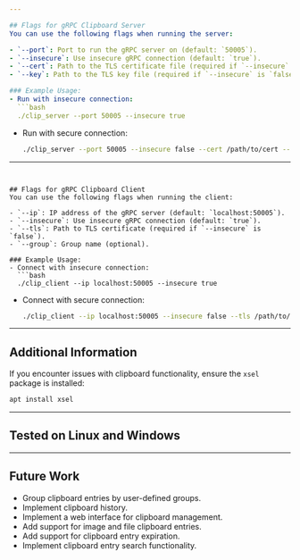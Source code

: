 ```yaml
---

## Flags for gRPC Clipboard Server
You can use the following flags when running the server:

- `--port`: Port to run the gRPC server on (default: `50005`).
- `--insecure`: Use insecure gRPC connection (default: `true`).
- `--cert`: Path to the TLS certificate file (required if `--insecure` is `false`).
- `--key`: Path to the TLS key file (required if `--insecure` is `false`).

### Example Usage:
- Run with insecure connection:
  ```bash
  ./clip_server --port 50005 --insecure true
  ```
- Run with secure connection:
  ```bash
  ./clip_server --port 50005 --insecure false --cert /path/to/cert --key /path/to/key
  ```

---
```


## Flags for gRPC Clipboard Client
You can use the following flags when running the client:

- `--ip`: IP address of the gRPC server (default: `localhost:50005`).
- `--insecure`: Use insecure gRPC connection (default: `true`).
- `--tls`: Path to TLS certificate (required if `--insecure` is `false`).
- `--group`: Group name (optional).

### Example Usage:
- Connect with insecure connection:
  ```bash
  ./clip_client --ip localhost:50005 --insecure true
  ```
- Connect with secure connection:
  ```bash
  ./clip_client --ip localhost:50005 --insecure false --tls /path/to/tls
  ```

---

## Additional Information
If you encounter issues with clipboard functionality, ensure the `xsel` package is installed:
```bash
apt install xsel
```

---

## Tested on Linux and Windows

---

## Future Work
- Group clipboard entries by user-defined groups.
- Implement clipboard history.
- Implement a web interface for clipboard management.
- Add support for image and file clipboard entries.
- Add support for clipboard entry expiration.
- Implement clipboard entry search functionality.
